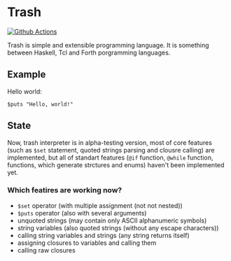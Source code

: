 # Trash
[![Github Actions][img_gh-actions]][gh-actions]

Trash is simple and extensible programming language. It is something between Haskell, Tcl and Forth porgramming languages.

## Example

Hello world:
```trash
$puts "Hello, world!"
```

## State

Now, trash interpreter is in alpha-testing version, most of core features (such as `$set` statement, quoted strings 
parsing and clousre calling) are implemented, but all of standart features (`@if` function, `@while` function, functions,
which generate strctures and enums) haven't been implemented yet.

### Which featires are working now?

- `$set` operator (with multiple assignment (not not nested))
- `$puts` operator (also with several arguments)
- unquoted strings (may contain only ASCII alphanumeric symbols)
- string variables (also quoted strings (without any escape characters))
- calling string variables and strings (any string returns itself)
- assigning closures to variables and calling them
- calling raw closures


[gh-actions]: https://github.com/timcryt/trash/actions?query=workflow%3ARust
[img_gh-actions]: https://github.com/timcryt/trash/workflows/Rust/badge.svg
